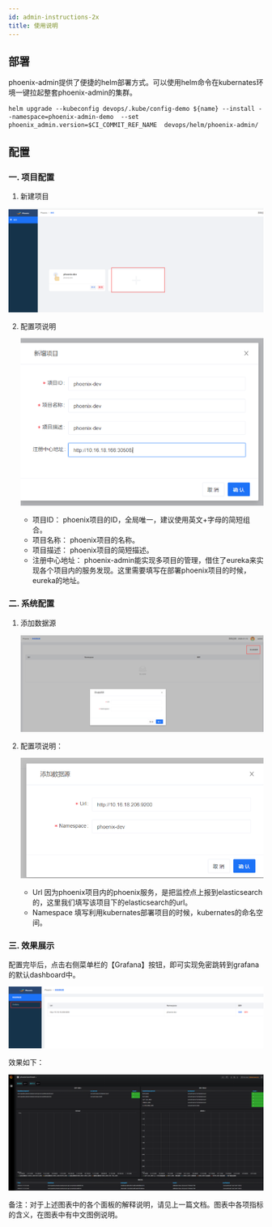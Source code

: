 ```yaml
---
id: admin-instructions-2x
title: 使用说明
---
```


## 部署

phoenix-admin提供了便捷的helm部署方式。可以使用helm命令在kubernates环境一键拉起整套phoenix-admin的集群。

```shell
helm upgrade --kubeconfig devops/.kube/config-demo ${name} --install --namespace=phoenix-admin-demo  --set phoenix_admin.version=$CI_COMMIT_REF_NAME  devops/helm/phoenix-admin/
```

## 配置

### 一. 项目配置

1. 新建项目

![image-20200115193059777](../../assets/phoenix2.x/phoenix-admin/image-20200115193059777.png)

2. 配置项说明

   ![image-20200115200309243](../../assets/phoenix2.x/phoenix-admin/image-20200115200309243.png)

   * 项目ID：
     phoenix项目的ID，全局唯一，建议使用英文+字母的简短组合。
   * 项目名称：
     phoenix项目的名称。
   * 项目描述：
     phoenix项目的简短描述。
   * 注册中心地址：
     phoenix-admin能实现多项目的管理，借住了eureka来实现各个项目内的服务发现。这里需要填写在部署phoenix项目的时候，eureka的地址。

### 二. 系统配置

1. 添加数据源

   ![image-20200115200504478](../../assets/phoenix2.x/phoenix-admin/image-20200115200504478.png)

2. 配置项说明：

   ![image-20200115200709499](../../assets/phoenix2.x/phoenix-admin/image-20200115200709499.png)

   * Url
     因为phoenix项目内的phoenix服务，是把监控点上报到elasticsearch的，这里我们填写该项目下的elasticsearch的url。
   * Namespace
     填写利用kubernates部署项目的时候，kubernates的命名空间。

### 三. 效果展示

配置完毕后，点击右侧菜单栏的【Grafana】按钮，即可实现免密跳转到grafana的默认dashboard中。

![image-20200115201142587](../../assets/phoenix2.x/phoenix-admin/image-20200115201142587.png)

效果如下：

![image-20200115201222406](../../assets/phoenix2.x/phoenix-admin/image-20200115201222406.png)

备注：对于上述图表中的各个面板的解释说明，请见上一篇文档。图表中各项指标的含义，在图表中有中文图例说明。